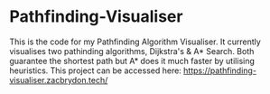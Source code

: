 # Pathfinding-Visualiser
This is the code for my Pathfinding Algorithm Visualiser. It currently visualises two pathinding algorithms, Dijkstra's & A* Search. 
Both guarantee the shortest path but A* does it much faster by utilising heuristics. 
This project can be accessed here: https://pathfinding-visualiser.zacbrydon.tech/
